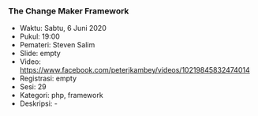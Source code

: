 ### The Change Maker Framework

- Waktu: Sabtu, 6 Juni 2020
- Pukul: 19:00
- Pemateri: Steven Salim
- Slide: empty
- Video: https://www.facebook.com/peterjkambey/videos/10219845832474014
- Registrasi: empty
- Sesi: 29
- Kategori: php, framework
- Deskripsi: -
